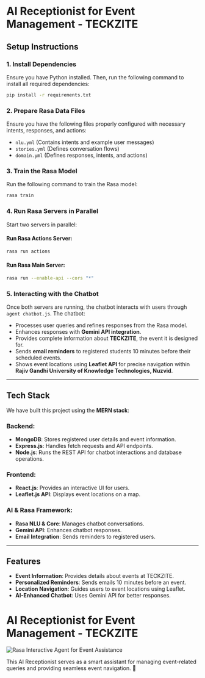 # AI Receptionist for Event Management - TECKZITE

## Setup Instructions

### 1. Install Dependencies
Ensure you have Python installed. Then, run the following command to install all required dependencies:
```bash
pip install -r requirements.txt
```

### 2. Prepare Rasa Data Files
Ensure you have the following files properly configured with necessary intents, responses, and actions:
- `nlu.yml` (Contains intents and example user messages)
- `stories.yml` (Defines conversation flows)
- `domain.yml` (Defines responses, intents, and actions)

### 3. Train the Rasa Model
Run the following command to train the Rasa model:
```bash
rasa train
```

### 4. Run Rasa Servers in Parallel
Start two servers in parallel:

#### Run Rasa Actions Server:
```bash
rasa run actions
```

#### Run Rasa Main Server:
```bash
rasa run --enable-api --cors "*"
```

### 5. Interacting with the Chatbot
Once both servers are running, the chatbot interacts with users through `agent chatbot.js`. The chatbot:
- Processes user queries and refines responses from the Rasa model.
- Enhances responses with **Gemini API integration**.
- Provides complete information about **TECKZITE**, the event it is designed for.
- Sends **email reminders** to registered students 10 minutes before their scheduled events.
- Shows event locations using **Leaflet API** for precise navigation within **Rajiv Gandhi University of Knowledge Technologies, Nuzvid**.

---

## Tech Stack
We have built this project using the **MERN stack**:

### **Backend:**
- **MongoDB**: Stores registered user details and event information.
- **Express.js**: Handles fetch requests and API endpoints.
- **Node.js**: Runs the REST API for chatbot interactions and database operations.

### **Frontend:**
- **React.js**: Provides an interactive UI for users.
- **Leaflet.js API**: Displays event locations on a map.

### **AI & Rasa Framework:**
- **Rasa NLU & Core**: Manages chatbot conversations.
- **Gemini API**: Enhances chatbot responses.
- **Email Integration**: Sends reminders to registered users.

---

## Features
- **Event Information**: Provides details about events at TECKZITE.
- **Personalized Reminders**: Sends emails 10 minutes before an event.
- **Location Navigation**: Guides users to event locations using Leaflet.
- **AI-Enhanced Chatbot**: Uses Gemini API for better responses.

# AI Receptionist for Event Management - TECKZITE

![Rasa Interactive Agent for Event Assistance]([https://i.ibb.co/sJCxrDWP](https://i.ibb.co/Tq1j5nWT/image.png))

This AI Receptionist serves as a smart assistant for managing event-related queries and providing seamless event navigation. 🚀

